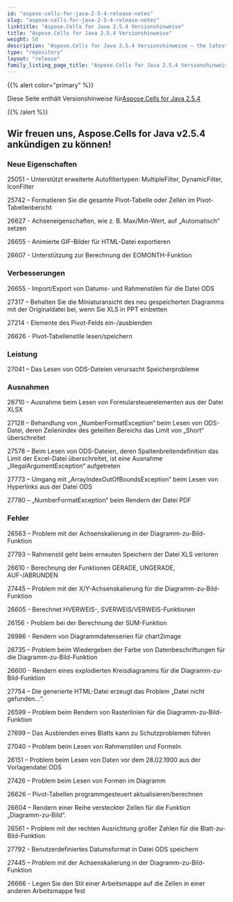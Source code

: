 ```yaml
---
id: "aspose-cells-for-java-2-5-4-release-notes"
slug: "aspose-cells-for-java-2-5-4-release-notes"
linktitle: "Aspose.Cells for Java 2.5.4 Versionshinweise"
title: "Aspose.Cells for Java 2.5.4 Versionshinweise"
weight: 50
description: "Aspose.Cells for Java 2.5.4 Versionshinweise – the latest updates and fixes."
type: "repository"
layout: "release"
family_listing_page_title: "Aspose.Cells for Java 2.5.4 Versionshinweise"
---
```

{{% alert color="primary" %}} 

 Diese Seite enthält Versionshinweise für[Aspose.Cells for Java 2.5.4](https://releases.aspose.com/cells/java/new-releases/aspose.cells-for-java-2.5.4/)

{{% /alert %}} 
## **Wir freuen uns, Aspose.Cells for Java v2.5.4 ankündigen zu können!**
### **Neue Eigenschaften**
25051 – Unterstützt erweiterte Autofiltertypen: MultipleFilter, DynamicFilter, IconFilter

 25742 – Formatieren Sie die gesamte Pivot-Tabelle oder Zellen im Pivot-Tabellenbericht

 26627 - Achseneigenschaften, wie z. B. Max/Min-Wert, auf „Automatisch“ setzen

 26655 - Animierte GIF-Bilder für HTML-Datei exportieren

 26607 - Unterstützung zur Berechnung der EOMONTH-Funktion
### **Verbesserungen**
 26655 - Import/Export von Datums- und Rahmenstilen für die Datei ODS

 27317 – Behalten Sie die Miniaturansicht des neu gespeicherten Diagramms mit der Originaldatei bei, wenn Sie XLS in PPT einbetten

 27214 - Elemente des Pivot-Felds ein-/ausblenden

 26626 - Pivot-Tabellenstile lesen/speichern
### **Leistung**
 27041 – Das Lesen von ODS-Dateien verursacht Speicherprobleme
### **Ausnahmen**
 26710 – Ausnahme beim Lesen von Formularsteuerelementen aus der Datei XLSX

 27128 – Behandlung von „NumberFormatException“ beim Lesen von ODS-Datei, deren Zeilenindex des geteilten Bereichs das Limit von „Short“ überschreitet

27578 – Beim Lesen von ODS-Dateien, deren Spaltenbreitendefinition das Limit der Excel-Datei überschreitet, ist eine Ausnahme „IllegalArgumentException“ aufgetreten

 27773 – Umgang mit „ArrayIndexOutOfBoundsException“ beim Lesen von Hyperlinks aus der Datei ODS

 27780 – „NumberFormatException“ beim Rendern der Datei PDF
### **Fehler**
 26563 – Problem mit der Achsenskalierung in der Diagramm-zu-Bild-Funktion

 27793 – Rahmenstil geht beim erneuten Speichern der Datei XLS verloren

 26610 - Berechnung der Funktionen GERADE, UNGERADE, AUF-/ABRUNDEN

 27445 – Problem mit der X/Y-Achsenskalierung für die Diagramm-zu-Bild-Funktion

 26605 - Berechnet HVERWEIS-, SVERWEIS/VERWEIS-Funktionen

 26156 - Problem bei der Berechnung der SUM-Funktion

 26986 - Rendern von Diagrammdatenserien für chart2image

 26735 – Problem beim Wiedergeben der Farbe von Datenbeschriftungen für die Diagramm-zu-Bild-Funktion

 26600 - Rendern eines explodierten Kreisdiagramms für die Diagramm-zu-Bild-Funktion

 27754 – Die generierte HTML-Datei erzeugt das Problem „Datei nicht gefunden…“.

26599 – Problem beim Rendern von Rasterlinien für die Diagramm-zu-Bild-Funktion

 27699 – Das Ausblenden eines Blatts kann zu Schutzproblemen führen

 27040 – Problem beim Lesen von Rahmenstilen und Formeln

 26151 – Problem beim Lesen von Daten vor dem 28.02.1900 aus der Vorlagendatei ODS

 27426 – Problem beim Lesen von Formen im Diagramm

 26626 – Pivot-Tabellen programmgesteuert aktualisieren/berechnen

 26604 – Rendern einer Reihe versteckter Zellen für die Funktion „Diagramm-zu-Bild“.

 26561 – Problem mit der rechten Ausrichtung großer Zahlen für die Blatt-zu-Bild-Funktion

 27792 - Benutzerdefiniertes Datumsformat in Datei ODS speichern

 27445 – Problem mit der Achsenskalierung in der Diagramm-zu-Bild-Funktion

 26666 - Legen Sie den Stil einer Arbeitsmappe auf die Zellen in einer anderen Arbeitsmappe fest
